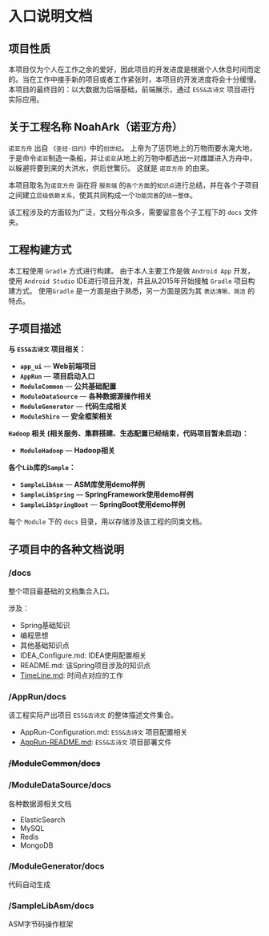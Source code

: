 # 入口说明文档

## 项目性质

本项目仅为个人在工作之余的爱好，因此项目的开发进度是根据个人休息时间而定的。当在工作中接手新的项目或者工作紧张时，本项目的开发进度将会十分缓慢。
本项目的最终目的：以大数据为后端基础，前端展示，通过 `ESS&古诗文` 项目进行实际应用。

## 关于工程名称 NoahArk（诺亚方舟）

`诺亚方舟` 出自 `《圣经-旧约》`中的`创世纪`。 上帝为了惩罚地上的万物而要水淹大地，于是命令`诺亚`制造一条船，并让`诺亚`从地上的万物中都选出一对雌雄进入方舟中，以躲避将要到来的大洪水，供后世繁衍。 这就是 `诺亚方舟` 的由来。

本项目取名为`诺亚方舟` 诣在将 `服务端` 的`各个方面`的`知识点`进行总结，并在各个子项目之间建立`层级依赖关系`，使其共同构成一个`功能完善`的`统一整体`。

该工程涉及的方面较为广泛，文档分布众多，需要留意各个子工程下的 `docs` 文件夹。

## 工程构建方式

本工程使用 `Gradle` 方式进行构建。 由于本人主要工作是做 `Android App` 开发，使用 `Android Studio` IDE进行项目开发，并且从2015年开始接触 `Gradle` 项目构建方式。
使用`Gradle` 是一方面是由于熟悉，另一方面是因为其 `表达清晰、简洁` 的特点。


## 子项目描述

**与 `ESS&古诗文` 项目相关：**

- **`app_ui`** — **Web前端项目**
- **`AppRun`** — **项目启动入口**
- **`ModuleCommon`** — **公共基础配置**
- **`ModuleDataSource`** — **各种数据源操作相关**
- **`ModuleGenerator`** — **代码生成相关**
- **`ModuleShiro`** — **安全框架相关**
  
**`Hadoop` 相关 (相关服务、集群搭建、生态配置已经结束，代码项目暂未启动)：**

- **`ModuleHadoop`** — **Hadoop相关**
  
**各个`Lib`库的`Sample`：**

- **`SampleLibAsm`** — **ASM库使用demo样例**
- **`SampleLibSpring`** — **SpringFramework使用demo样例**
- **`SampleLibSpringBoot`** — **SpringBoot使用demo样例**

每个 `Module` 下的 `docs` 目录，用以存储涉及该工程的同类文档。

## 子项目中的各种文档说明

### /docs

 整个项目最基础的文档集合入口。

 涉及：
  
  - Spring基础知识
  - 编程思想
  - 其他基础知识点
  - IDEA_Configure.md: IDEA使用配置相关
  - README.md: 该Spring项目涉及的知识点
  - [TimeLine.md](/docs/TimeLine.md): 时间点对应的工作

### /AppRun/docs

  该工程实际产出项目 `ESS&古诗文` 的整体描述文件集合。

  - AppRun-Configuration.md: `ESS&古诗文` 项目配置相关
  - [AppRun-README.md](/AppRun/docs/AppRun-README.md): `ESS&古诗文` 项目部署文件

### ~~/ModuleCommon/docs~~

### /ModuleDataSource/docs

各种数据源相关文档

- ElasticSearch
- MySQL
- Redis
- MongoDB

### /ModuleGenerator/docs

代码自动生成

### /SampleLibAsm/docs

ASM字节码操作框架



